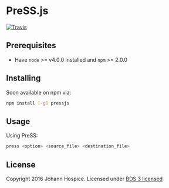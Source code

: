 # PreSS.js

[![Travis](https://api.travis-ci.org/JohannHospice/PreSS.js.svg?branch=dev)](https://travis-ci.org/JohannHospice/PreSS.js)

## Prerequisites

* Have `node` >= v4.0.0 installed and `npm` >= 2.0.0  


## Installing

Soon available on npm via:

```bash
npm install [-g] pressjs
```


## Usage

Using PreSS:

```bash
press <option> <source_file> <destination_file>
```


## License

Copyright 2016 Johann Hospice. Licensed under [BDS 3 licensed](./LICENSE.txt)
